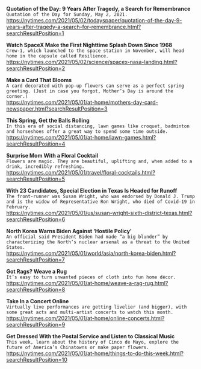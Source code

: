 **Quotation of the Day: 9 Years After Tragedy, a Search for Remembrance**\
`Quotation of the Day for Sunday, May 2, 2021.`\
https://nytimes.com/2021/05/02/todayspaper/quotation-of-the-day-9-years-after-tragedy-a-search-for-remembrance.html?searchResultPosition=1

**Watch SpaceX Make the First Nighttime Splash Down Since 1968**\
`Crew-1, which launched to the space station in November, will head home in the capsule called Resilience.`\
https://nytimes.com/2021/05/02/science/spacex-nasa-landing.html?searchResultPosition=2

**Make a Card That Blooms**\
`A card decorated with pop-up flowers can serve as a perfect spring greeting. (Just in case you forgot, Mother’s Day is around the corner.)`\
https://nytimes.com/2021/05/01/at-home/mothers-day-card-newspaper.html?searchResultPosition=3

**This Spring, Get the Balls Rolling**\
`In this era of social distancing, lawn games like croquet, badminton and horseshoes offer a great way to spend some time outside.`\
https://nytimes.com/2021/05/01/at-home/lawn-games.html?searchResultPosition=4

**Surprise Mom With a Floral Cocktail**\
`Flowers are magic. They are beautiful, uplifting and, when added to a drink, incredibly refreshing.`\
https://nytimes.com/2021/05/01/travel/floral-cocktails.html?searchResultPosition=5

**With 23 Candidates, Special Election in Texas Is Headed for Runoff**\
`The front-runner was Susan Wright, who was endorsed by Donald J. Trump and is the widow of Representative Ron Wright, who died of Covid-19 in February.`\
https://nytimes.com/2021/05/01/us/susan-wright-sixth-district-texas.html?searchResultPosition=6

**North Korea Warns Biden Against ‘Hostile Policy’**\
`An official said President Biden had made “a big blunder” by characterizing the North’s nuclear arsenal as a threat to the United States.`\
https://nytimes.com/2021/05/01/world/asia/north-korea-biden.html?searchResultPosition=7

**Got Rags? Weave a Rug**\
`It’s easy to turn unwanted pieces of cloth into fun home décor.`\
https://nytimes.com/2021/05/01/at-home/weave-a-rag-rug.html?searchResultPosition=8

**Take In a Concert Online**\
`Virtually live performances are getting livelier (and bigger), with some great acts and multi-artist concerts to watch this month.`\
https://nytimes.com/2021/05/01/at-home/online-concerts.html?searchResultPosition=9

**Get Dressed With the Postal Service and Listen to Classical Music**\
`This week, learn about the history of Cinco de Mayo, explore the future of America’s Chinatowns or make paper flowers.`\
https://nytimes.com/2021/05/01/at-home/things-to-do-this-week.html?searchResultPosition=10

